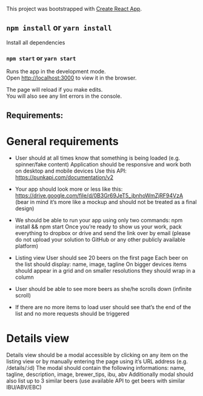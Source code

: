 This project was bootstrapped with [Create React App](https://github.com/facebook/create-react-app).

## `npm install` or `yarn install`

Install all dependencies

### `npm start` or `yarn start`

Runs the app in the development mode.<br>
Open [http://localhost:3000](http://localhost:3000) to view it in the browser.

The page will reload if you make edits.<br>
You will also see any lint errors in the console.

## Requirements:

# General requirements
- User should at all times know that something is being loaded (e.g. spinner/fake content)
Application should be responsive and work both on desktop and mobile devices
Use this API: https://punkapi.com/documentation/v2

- Your app should look more or less like this: https://drive.google.com/file/d/0B3Gr69JeT5_jbnhoWmZjRF94VzA (bear in mind it’s more like a mockup and should not be treated as a final design)

- We should be able to run your app using only two commands: npm install && npm start
Once you’re ready to show us your work, pack everything to dropbox or drive and send the link over by email (please do not upload your solution to GitHub or any other publicly available platform)

- Listing view
User should see 20 beers on the first page
Each beer on the list should display: name, image, tagline
On bigger devices items should appear in a grid and on smaller resolutions they should wrap in a column

- User should be able to see more beers as she/he scrolls down (infinite scroll)

- If there are no more items to load user should see that’s the end of the list and no more requests should be triggered

# Details view

Details view should be a modal accessible by clicking on any item on the listing view or by manually entering the page using it’s URL address (e.g. /details/:id)
The modal should contain the following informations: name, tagline, description, image, brewer_tips, ibu, abv
Additionally modal should also list up to 3 similar beers (use available API to get beers with similar IBU/ABV/EBC)


